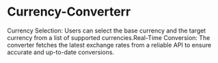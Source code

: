 # Currency-Converterr
Currency Selection: Users can select the base currency and the target currency from a list of supported currencies.Real-Time Conversion: The converter fetches the latest exchange rates from a reliable API to ensure accurate and up-to-date conversions.
